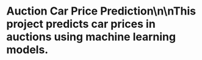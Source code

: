 # Auction Car Price Prediction\n\nThis project predicts car prices in auctions using machine learning models.
